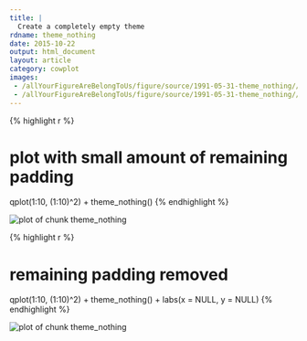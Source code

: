 ```yaml
---
title: |
  Create a completely empty theme
rdname: theme_nothing
date: 2015-10-22
output: html_document
layout: article
category: cowplot
images:
 - /allYourFigureAreBelongToUs/figure/source/1991-05-31-theme_nothing//theme_nothing-1.png
 - /allYourFigureAreBelongToUs/figure/source/1991-05-31-theme_nothing//theme_nothing-2.png
---
```





{% highlight r %}
# plot with small amount of remaining padding
qplot(1:10, (1:10)^2) + theme_nothing()
{% endhighlight %}

![plot of chunk theme_nothing](/allYourFigureAreBelongToUs/figure/source/1991-05-31-theme_nothing/theme_nothing-1.png) 

{% highlight r %}
# remaining padding removed
qplot(1:10, (1:10)^2) + theme_nothing() + labs(x = NULL, y = NULL)
{% endhighlight %}

![plot of chunk theme_nothing](/allYourFigureAreBelongToUs/figure/source/1991-05-31-theme_nothing/theme_nothing-2.png) 